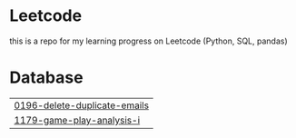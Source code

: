 # Leetcode
this is a repo for my learning progress on Leetcode (Python, SQL, pandas)


# Database
|  |
| ------- |
| [0196-delete-duplicate-emails](https://github.com/dessyfitriaya/leetcode/tree/master/0196-delete-duplicate-emails) |
| [1179-game-play-analysis-i](https://github.com/dessyfitriaya/leetcode/tree/master/1179-game-play-analysis-i) |